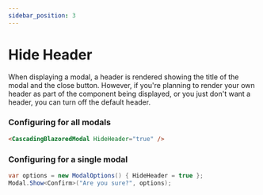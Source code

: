 ```yaml
---
sidebar_position: 3
---
```


# Hide Header

When displaying a modal, a header is rendered showing the title of the modal and the close button. However, if you're planning to render your own header as part of the component being displayed, or you just don't want a header, you can turn off the default header.

### Configuring for all modals
```html
<CascadingBlazoredModal HideHeader="true" />
```

### Configuring for a single modal

```csharp
var options = new ModalOptions() { HideHeader = true };
Modal.Show<Confirm>("Are you sure?", options);
```